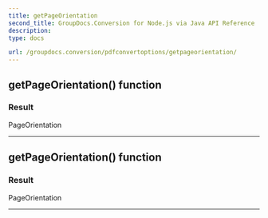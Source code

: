 ```yaml
---
title: getPageOrientation
second_title: GroupDocs.Conversion for Node.js via Java API Reference
description: 
type: docs

url: /groupdocs.conversion/pdfconvertoptions/getpageorientation/
---
```


## getPageOrientation()  function


### Result
PageOrientation


---


## getPageOrientation()  function


### Result
PageOrientation


---



